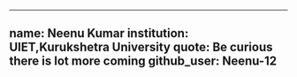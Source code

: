------
name: Neenu Kumar
institution: UIET,Kurukshetra University
quote: Be curious there is lot more coming
github_user: Neenu-12
-----
